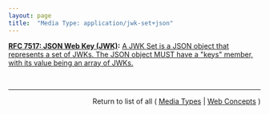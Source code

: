 ```yaml
---
layout: page
title:  "Media Type: application/jwk-set+json"
---
```


**[RFC 7517: JSON Web Key (JWK)](/specs/IETF/RFC/7517 "A JSON Web Key (JWK) is a JavaScript Object Notation (JSON) data structure that represents a cryptographic key. This specification also defines a JWK Set JSON data structure that represents a set of JWKs. Cryptographic algorithms and identifiers for use with this specification are described in the separate JSON Web Algorithms (JWA) specification and IANA registries established by that specification."):** [A JWK Set is a JSON object that represents a set of JWKs. The JSON object MUST have a "keys" member, with its value being an array of JWKs.](http://tools.ietf.org/html/rfc7517#section-5 "Read documentation for Media Type &#34;application/jwk-set+json&#34;")

<br/>
<hr/>

<p style="text-align: right">Return to list of all ( <a href="../media-types">Media Types</a> | <a href="../">Web Concepts</a> )</p>